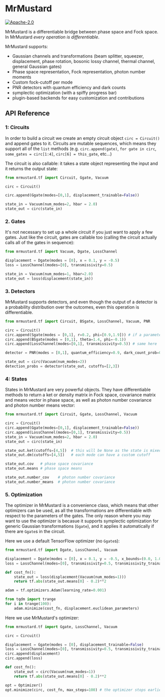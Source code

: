 # MrMustard

[![Apache-2.0](https://img.shields.io/badge/License-Apache--2.0-blue)](https://opensource.org/licenses/Apache-2.0)

MrMustard is a differentiable bridge between phase space and Fock space. In MrMustard _every operation is differentiable_.

MrMustard supports:
- Gaussian channels and transformations (beam splitter, squeezer, displacement, phase rotation, bosonic lossy channel, thermal channel, general Gaussian gates)
- Phase space representation, Fock representation, photon number moments
- Custom fock-cutoff per mode
- PNR detectors with quantum efficiency and dark counts
- symplectic optimization (with a spiffy progress bar)
- plugin-based backends for easy customization and contributions


## API Reference

### 1: Circuits

In order to build a circuit we create an empty circuit object `circ = Circuit()` and append gates to it. 
Circuits are mutable sequences, which means they support all of the `list` methods (e.g. `circ.append(gate)`, `for gate in circ`, `some_gates = circ[1:4]`, `circ[6] = this_gate`, etc...)

The circuit is also callable: it takes a state object representing the input and it returns the output state:

```python
from mrmustard.tf import Circuit, Ggate, Vacuum

circ = Circuit()

circ.append(Ggate(modes=[0,1], displacement_trainable=False))

state_in = Vacuum(num_modes=2, hbar = 2.0)
state_out = circ(state_in)
```

### 2. Gates
It's not necessary to set up a whole circuit if you just want to apply a few gates. Just like the circuit, gates are callable too (calling the circuit actually calls all of the gates in sequence):

```python
from mrmustard.tf import Vacuum, Dgate, LossChannel

displacement = Dgate(modes = [0], x = 0.1, y = -0.5)
loss = LossChannel(modes=[0], transmissivity=0.5)

state_in = Vacuum(num_modes=1, hbar=2.0)
state_out = loss(displacement(state_in))
```

### 3. Detectors
MrMustard supports detectors, and even though the output of a detector is a probability distribution over the outcomes, even this operation is differentiable.

```python
from mrmustard.tf import Circuit, BSgate, LossChannel, Vacuum, PNR

circ = Circuit()
circ.append(Sgate(modes = [0,1], r=0.2, phi=[0.9,1.9])) # if a parameter is not a list, its value is the same on all modes
circ.append(BSgate(modes = [0,1], theta=1.4, phi=-0.1))
circ.append(LossChannel(modes=[0,1], transmissivity=0.5)) # same here

detector = PNR(modes = [0,1], quantum_efficiency=0.9, dark_count_prob=0.01)

state_out = circ(Vacuum(num_modes=2))
detection_probs = detector(state_out, cutoffs=[2,3])
```

### 4: States
States in MrMustard are very powerful objects. They have differentiable methods to return a ket or density matrix in Fock space, covariance matrix and means vector in phase space, as well as photon number covariance and photon number means vector:
```python
from mrmustard.tf import Circuit, Ggate, LossChannel, Vacuum

circ = Circuit()
circ.append(Ggate(modes=[0,1], displacement_trainable=False))
circ.append(LossChannel(modes=[0,1], transmissivity=0.5))
state_in = Vacuum(num_modes=2, hbar = 2.0)
state_out = circ(state_in)

state_out.ket(cutoffs=[4,5])  # this will be None as the state is mixed
state_out.dm(cutoffs=[4,5])   # each mode can have a custom cutoff

state_out.cov   # phase space covariance
state_out.means # phase space means

state_out.number_cov    # photon number covariance
state_out.number_means  # photon number covariance
```

### 5. Optimization
The optimizer in MrMustard is a convenience class, which means that other optimizers can be used, as all the transformations are differentiable with respect to the parameters of the gates. The only reason where you may want to use the optimizer is becasue it supports symplectic optimization for generic Gaussian transformations (`Ggate`), and it applies it automatically if there are `Ggate`s in the circuit.

Here we use a default TensorFlow optimizer (no `Ggate`s):
```python
from mrmustard.tf import Dgate, LossChannel, Vacuum

displacement = Dgate(modes = [0], x = 0.1, y = -0.5, x_bounds=(0.0, 1.0), x_trainable=True, y_trainable=False)
loss = LossChannel(modes=[0], transmissivity=0.5, transmissivity_trainable=False)

def cost_fn():
    state_out = loss(displacement(Vacuum(num_modes=1)))
    return tf.abs(state_out.means[0] - 0.2)**2

adam = tf.optimizers.Adam(learning_rate=0.001)

from tqdm import trange
for i in trange(100):
    adam.minimize(cost_fn, displacement.euclidean_parameters)
```

Here we use MrMustard's optimizer:
```python
from mrmustard.tf import Ggate, LossChannel, Vacuum

circ = Circuit()

displacement = Ggate(modes = [0], displacement_trainable=False)
loss = LossChannel(modes=[0], transmissivity=0.5, transmissivity_trainable=False)
circ.append(displacement)
circ.append(loss)

def cost_fn():
    state_out = circ(Vacuum(num_modes=1))
    return tf.abs(state_out.means[0] - 0.2)**2

opt = Optimizer()
opt.minimize(circ, cost_fn, max_steps=100) # the optimizer stops earlier if the loss is stable
```